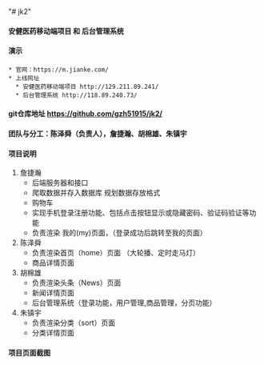 "# jk2" 
 #### 安健医药移动端项目 和 后台管理系统
 
 #### 演示
    * 官网：https://m.jianke.com/
    * 上线网址
      * 安健医药移动端项目 http://129.211.89.241/
      * 后台管理系统 http://118.89.240.73/
 #### git仓库地址 https://github.com/gzh51915/jk2/
 
 #### 团队与分工：陈泽舜（负责人），詹捷瀚、胡棉雄、朱镇宇
 
 #### 项目说明
 1. 詹捷瀚
    * 后端服务器和接口
    * 爬取数据并存入数据库 规划数据存放格式
    * 购物车
    * 实现手机登录注册功能、包括点击按钮显示或隐藏密码、验证码验证等功能
    * 负责渲染 我的(my)页面，（登录成功后跳转至我的页面）
 2. 陈泽舜
    * 负责渲染首页（home）页面 （大轮播、定时走马灯）
    * 商品详情页面
 3. 胡棉雄
    * 负责渲染头条（News）页面
    * 新闻详情页面
    * 后台管理系统（登录功能，用户管理,商品管理，分页功能）
 4. 朱镇宇
    * 负责渲染分类（sort）页面
    * 分类详情页面 
    
#### 项目页面截图 

